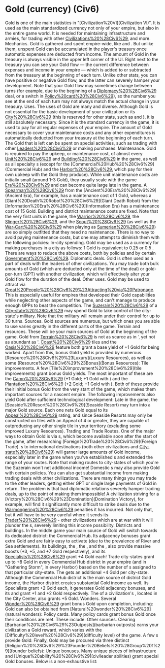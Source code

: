 # Gold (currency) (Civ6)

 Gold is one of the main statistics in "[Civilization%20VI](Civilization VI)". It is used as the main standardized currency not only of your empire, but also in the entire game world. It is needed for maintaining infrastructure and armies, for trading with other [Civilizations%20%28Civ6%29](civilizations), and more.
Mechanics.
 Gold is gathered and spent empire-wide, like and . But unlike them, unspent Gold can be accumulated in the player's treasury once automatic expenses are deducted from income. The amount of Gold in the treasury is always visible in the upper left corner of the UI.
Right next to the treasury you can see your Gold flow — the current difference between expenses and income in your empire — which is added to or subtracted from the treasury at the beginning of each turn. Unlike other stats, you can have positive or negative Gold flow, and the latter can severely hamper your development. Note that your Gold flow may sometimes change between turns (for example, due to the beginning of a [Diplomacy%20%28Civ6%29](diplomatic) deal, or a switch in [Policy%20card%20%28Civ6%29](policies)), so the number you see at the end of each turn may not always match the actual change in your treasury.
Uses.
The uses of Gold are many and diverse. Although Gold is not essential for the basic development of your civilization or its [City%20%28Civ6%29](cities) (this is reserved for other stats, such as and ), it is still absolutely necessary. Since it is the standard currency in the game, it is used to pay for all regular expenses of your empire. The amount of Gold necessary to cover your maintenance costs and any other expenditures is automatically deducted from your treasury at the beginning of each turn. The Gold that is left can be spent on special activities, such as trading with other [Leaders%20%28Civ6%29](leaders) or making purchases.
Maintenance.
 Gold is required to pay the upkeep, or maintenance cost, of almost every [Unit%20%28Civ6%29](unit) and [Building%20%28Civ6%29](building) in the game, as well as all specialty s (except for the [Commercial%20Hub%20%28Civ6%29](Commercial Hub) and the [Harbor%20%28Civ6%29](Harbor), which pay for their own upkeep with the Gold they produce). While unit maintenance costs are initially small (around 1-3 Gold), they usually scale with the game [Era%20%28Civ6%29](era) and can become quite large late in the game. A [Spearman%20%28Civ6%29](Spearman) from the [Ancient%20Era%20%28Civ6%29](Ancient Era), for example, has a maintenance cost of 1 Gold, whereas a [Giant%20Death%20Robot%20%28Civ6%29](Giant Death Robot) from the [Information%20Era%20%28Civ6%29](Information Era) has a maintenance cost of 15 Gold. Building and district maintenance costs are fixed. Note that the very first units in the game, the [Warrior%20%28Civ6%29](Warrior), the [Slinger%20%28Civ6%29](Slinger), and the [Scout%20%28Civ6%29](Scout) (as well as the [War-Cart%20%28Civ6%29](War-Cart) when playing as [Sumerian%20%28Civ6%29](Sumeria)) are so simply outfitted that they need no maintenance.
There is no way to avoid paying maintenance costs, but one may attempt to diminish them with the following policies:
In-city spending.
 Gold may be used as a currency for making purchases in a city as follows:
1 Gold is equivalent to 0.25 or 0.5 .
There are ways to reduce the above costs, both by policies and by certain [Government%20%28Civ6%29](governments).
Diplomatic deals.
 Gold is often used as a part of deals with the leaders of other civilizations. You may trade both bulk amounts of Gold (which are deducted only at the time of the deal) or gold-per-turn (GPT) with another civilization, which will effectively alter your Gold flow for the duration of the deal.
Other uses.
 Gold may be used to attract via [Great%20People%20%28Civ6%29%23Attracting%20via%20Patronage](patronage). This is especially useful for empires that developed their Gold capabilities while neglecting other aspects of the game, and can't manage to produce enough GPPs to beat the competition.
The [Suzerain%20%28Civ6%29](Suzerain) of a [City-state%20%28Civ6%29](city-state) may spend Gold to take control of the city-state's military. Note that the military will remain under their control for up to 30 turns.
Sources.
 Gold sources are numerous, but which ones you are able to use varies greatly in the different parts of the game.
Terrain and resources.
These will be your main sources of Gold at the beginning of the game. Gold from [Terrain%20%28Civ6%29](terrain) is not as scarce as in ', yet not as abundant as '. [Coast%20%28Civ6%29](Coastal) tiles and the [Oasis%20%28Civ6%29](Oasis) feature both grant a base yield of +1 Gold for being worked.
Apart from this, bonus Gold yield is provided by numerous [Resource%20%28Civ6%29%23Luxury](Luxury Resources), as well as some [Resource%20%28Civ6%29%23Bonus](Bonus Resources):
Tile improvements.
A few [Tile%20improvement%20%28Civ6%29](tile improvements) grant bonus Gold yields. The most important of these are the [Camp%20%28Civ6%29](Camp) (+1 Gold; +1 Gold with ) and the [Plantation%20%28Civ6%29](Plantation) (+2 Gold; +1 Gold with ). Both of these provide their initial bonus Gold from the very start of the game, which makes them important sources for a nascent empire.
The following improvements also yield Gold after sufficient technological development:
Late in the game, the [Seaside%20Resort%20%28Civ6%29](Seaside Resort) may turn into a major Gold source. Each one nets Gold equal to its [Appeal%20%28Civ6%29](Appeal) rating, and since Seaside Resorts may only be constructed on tiles with an Appeal of 4 or greater, they are capable of outproducing any other single tile in your territory (excluding some improved Luxury Resources).
Trading and Trade Routes.
One of the major ways to obtain Gold is via s, which become available soon after the start of the game, after researching [Foreign%20Trade%20%28Civ6%29](Foreign Trade). s to international destinations (both other civilizations and [City-state%20%28Civ6%29](city-states)) will garner large amounts of Gold income, especially later in the game when you've established s and extended the range of your routes. Note that making routes to city-states of which you're the Suzerain won't net additional income! Domestic s may also provide Gold with certain policies.
You can also get substantial income from making trading deals with other civilizations. There are many things you may trade to the other leaders, getting either GPT or single large payments of Gold in return.
The problem is that bad diplomatic relations severely hamper trading deals, up to the point of making them impossible! A civilization striving for a [Victory%20%28Civ6%29%23Domination](Domination Victory), for example, will find it significantly more difficult to strike deals due to the [Warmongering%20%28Civ6%29](warmongering) penalties it has incurred. Not only that, but it will have to be very careful where it sends its [Trader%20%28Civ6%29](Traders) - other civilizations which are at war with it will plunder the s, severely limiting this income possibility.
Districts and buildings.
In the middle game your main source of Gold will switch towards its dedicated district: the Commercial Hub. Its adjacency bonuses grant extra Gold and are fairly easy to activate (due to the prevalence of River and Sea settlements). Its buildings, the , the , and the , also provide massive boosts (+3, +5, and +7 Gold respectively), and its [Specialists%20%28Civ6%29](Specialists) grant +4 Gold each!
Trade city-states grant up to +8 Gold in every Commercial Hub district in your empire (and in "Gathering Storm", in every Harbor) based on the number of s assigned to that particular city-state. The gets an additional +4 Gold per city-state.
Although the Commercial Hub district is the main source of district Gold income, the Harbor district creates substantial Gold income as well. Its Specialists grant +2 Gold each, it generates Gold adjacency bonuses, and its and grant +1 and +2 Gold respectively.
The of a civilization's , located in the City Center, also grants +5 Gold.
Wonders.
Several [Wonder%20%28Civ6%29](Wonders) grant bonus Gold upon completion, including:
 Gold can also be obtained from [Natural%20wonder%20%28Civ6%29](natural wonders):
Policy cards.
Many policy cards grant bonus Gold once their conditions are met. These include:
Other sources.
Clearing [Barbarian%20%28Civ6%29%23Outposts](barbarian outposts) earns your civilization a Gold reward, which varies with the [Difficulty%20level%20%28Civ6%29](difficulty level) of the game.
A few s provide Gold:
Finally, Gold may be procured via three distinct [Religion%20%28Civ6%29%23Founder%20Beliefs%20%28Group%201%29](founder beliefs):
Unique bonuses.
Many unique pieces of infrastructure and [Unique%20ability%20%28Civ6%29](civ/leader abilities) grant special Gold bonuses. Below is a non-exhaustive list: